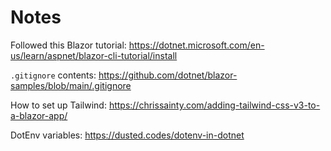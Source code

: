 # Notes

Followed this Blazor tutorial: https://dotnet.microsoft.com/en-us/learn/aspnet/blazor-cli-tutorial/install

`.gitignore` contents: https://github.com/dotnet/blazor-samples/blob/main/.gitignore

How to set up Tailwind: https://chrissainty.com/adding-tailwind-css-v3-to-a-blazor-app/

DotEnv variables: https://dusted.codes/dotenv-in-dotnet
